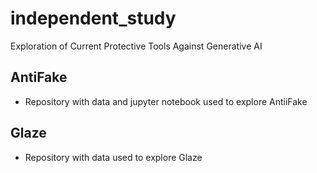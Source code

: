 # independent_study
Exploration of Current Protective Tools Against Generative AI

## AntiFake
- Repository with data and jupyter notebook used to explore AntiiFake

## Glaze
- Repository with data used to explore Glaze
